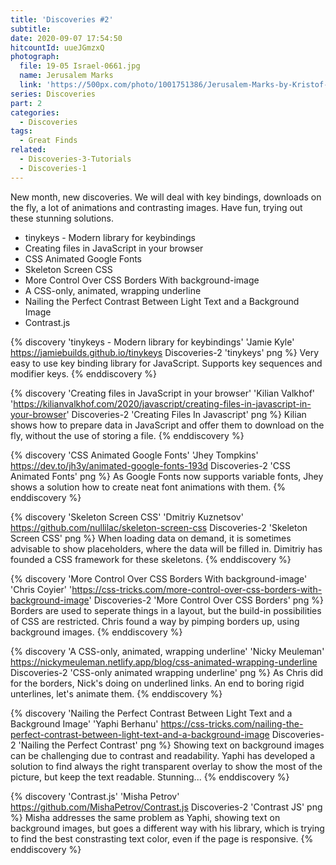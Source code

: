 ```yaml
---
title: 'Discoveries #2'
subtitle:
date: 2020-09-07 17:54:50
hitcountId: uueJGmzxQ
photograph:
  file: 19-05 Israel-0661.jpg
  name: Jerusalem Marks
  link: 'https://500px.com/photo/1001751386/Jerusalem-Marks-by-Kristof-Zerbe'
series: Discoveries
part: 2
categories:
  - Discoveries
tags:
  - Great Finds
related:
  - Discoveries-3-Tutorials
  - Discoveries-1
---
```

New month, new discoveries. We will deal with key bindings, downloads on the fly, a lot of animations and contrasting images. Have fun, trying out these stunning solutions.

* tinykeys - Modern library for keybindings
* Creating files in JavaScript in your browser
* CSS Animated Google Fonts
* Skeleton Screen CSS
* More Control Over CSS Borders With background-image
* A CSS-only, animated, wrapping underline
* Nailing the Perfect Contrast Between Light Text and a Background Image
* Contrast.js

<!-- more -->

{% discovery 'tinykeys - Modern library for keybindings' 'Jamie Kyle' https://jamiebuilds.github.io/tinykeys Discoveries-2 'tinykeys' png %}
  Very easy to use key binding library for JavaScript. Supports key sequences and modifier keys.
{% enddiscovery %}

{% discovery 'Creating files in JavaScript in your browser' 'Kilian Valkhof' 'https://kilianvalkhof.com/2020/javascript/creating-files-in-javascript-in-your-browser' Discoveries-2 'Creating Files In Javascript' png %}
  Kilian shows how to prepare data in JavaScript and offer them to download on the fly, without the use of storing a file.
{% enddiscovery %}

{% discovery 'CSS Animated Google Fonts' 'Jhey Tompkins' https://dev.to/jh3y/animated-google-fonts-193d Discoveries-2 'CSS Animated Fonts' png %}
  As Google Fonts now supports variable fonts, Jhey shows a solution how to create neat font animations with them.
{% enddiscovery %}

{% discovery 'Skeleton Screen CSS' 'Dmitriy Kuznetsov' https://github.com/nullilac/skeleton-screen-css Discoveries-2 'Skeleton Screen CSS' png %}
  When loading data on demand, it is sometimes advisable to show placeholders, where the data will be filled in. Dimitriy has founded a CSS framework for these skeletons.
{% enddiscovery %}

{% discovery 'More Control Over CSS Borders With background-image' 'Chris Coyier' 'https://css-tricks.com/more-control-over-css-borders-with-background-image' Discoveries-2 'More Control Over CSS Borders' png %}
  Borders are used to seperate things in a layout, but the build-in possibilities of CSS are restricted. Chris found a way by pimping borders up, using background images.
{% enddiscovery %}

{% discovery 'A CSS-only, animated, wrapping underline' 'Nicky Meuleman' https://nickymeuleman.netlify.app/blog/css-animated-wrapping-underline Discoveries-2 'CSS-only animated wrapping underline' png %}
  As Chris did for the borders, Nick's doing on underlined links. An end to boring rigid unterlines, let's animate them.
{% enddiscovery %}

{% discovery 'Nailing the Perfect Contrast Between Light Text and a Background Image' 'Yaphi Berhanu' https://css-tricks.com/nailing-the-perfect-contrast-between-light-text-and-a-background-image Discoveries-2 'Nailing the Perfect Contrast' png %}
  Showing text on background images can be challenging due to contrast and readability. Yaphi has developed a solution to find always the right transparent overlay to show the most of the picture, but keep the text readable. Stunning...
{% enddiscovery %}

{% discovery 'Contrast.js' 'Misha Petrov' https://github.com/MishaPetrov/Contrast.js Discoveries-2 'Contrast JS' png %}
  Misha addresses the same problem as Yaphi, showing text on background images, but goes a different way with his library, which is trying to find the best constrasting text color, even if the page is responsive.
{% enddiscovery %}
